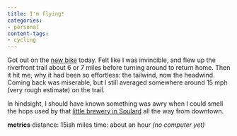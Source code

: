 ```yaml
---
title: I'm flying!
categories:
- personal
content-tags:
- cycling
---
```


Got out on the [new bike][1] today.  Felt like I was invincible, and flew up the riverfront trail about 6 or 7 miles before turning around to return home.  Then it hit me, why it had been so effortless: the tailwind, now the headwind.  Coming back was miserable, but I still averaged somewhere around 15 mph (very rough estimate) on the trail.

   [1]: /library/stuff/lemond.html

In hindsight, I should have known something was awry when I could smell the hops used by that [little brewery in Soulard][2] all the way from downtown.

   [2]: http://www.anheuser-busch.com/

**metrics**
distance: 15ish miles
time: about an hour
_(no computer yet)_
